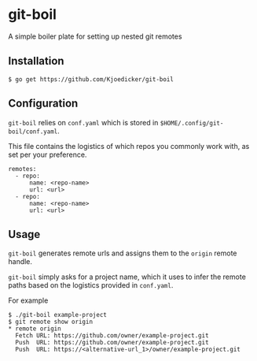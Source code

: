 # git-boil
A simple boiler plate for setting up nested git remotes

## Installation

```
$ go get https://github.com/Kjoedicker/git-boil
```

## Configuration

`git-boil` relies on `conf.yaml` which is stored in `$HOME/.config/git-boil/conf.yaml`.

This file contains the logistics of which repos you commonly work with, as set per your preference.

```
remotes: 
  - repo:
      name: <repo-name>
      url: <url>
  - repo:
      name: <repo-name>
      url: <url>

```

## Usage
`git-boil` generates remote urls and assigns them to the `origin` remote handle. 

`git-boil` simply asks for a project name, which it uses to infer the remote paths based on the logistics provided in `conf.yaml`.

For example

```
$ ./git-boil example-project
$ git remote show origin
* remote origin
  Fetch URL: https://github.com/owner/example-project.git
  Push  URL: https://github.com/owner/example-project.git
  Push  URL: https://<alternative-url_1>/owner/example-project.git
```